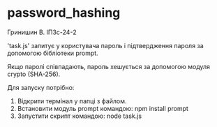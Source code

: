 # password_hashing
Гринишин В. 
ІПЗс-24-2

'task.js' запитує у користувача пароль і підтвердження пароля за допомогою бібліотеки prompt.

Якщо паролі співпадають, пароль хешується за допомогою модуля crypto (SHA-256).

Для запуску потрібно:
1. Відкрити термінал у папці з файлом.
2. Встановити модуль prompt командою: npm install prompt
3. Запустити скрипт командою: node task.js
